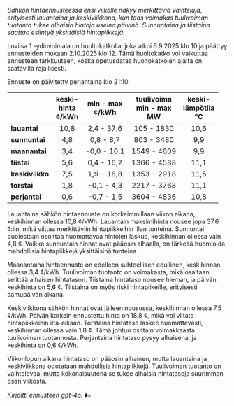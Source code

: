 *Sähkön hintaennusteessa ensi viikolle näkyy merkittäviä vaihteluja, erityisesti lauantaina ja keskiviikkona, kun taas voimakas tuulivoiman tuotanto tukee alhaisia hintoja useina päivinä. Sunnuntaina ja tiistaina saattaa esiintyä yksittäisiä hintapiikkejä.*

Loviisa 1 -ydinvoimala on huoltokatkolla, joka alkoi 6.9.2025 klo 10 ja päättyy ennusteiden mukaan 2.10.2025 klo 12. Tämä huoltokatko voi vaikuttaa ennusteen tarkkuuteen, koska opetusdataa huoltokatkojen ajalta on saatavilla rajallisesti.

Ennuste on päivitetty perjantaina klo 21:10.

|              | keski-<br>hinta<br>¢/kWh | min - max<br>¢/kWh | tuulivoima<br>min - max<br>MW | keski-<br>lämpötila<br>°C |
|:-------------|:----------------:|:----------------:|:-------------:|:-------------:|
| **lauantai** | 10,8             | 2,4 - 37,6       | 105 - 1830    | 10,6          |
| **sunnuntai**| 4,8              | 0,8 - 8,7        | 803 - 3480    | 9,9           |
| **maanantai**| 3,4              | -0,0 - 10,1      | 1549 - 4609   | 9,9           |
| **tiistai**  | 5,6              | 0,4 - 16,2       | 1366 - 4588   | 11,1          |
| **keskiviikko** | 7,5           | 1,9 - 18,8       | 1353 - 2918   | 11,5          |
| **torstai**  | 1,8              | -0,1 - 4,3       | 2217 - 3768   | 11,1          |
| **perjantai**| 0,6              | -0,7 - 1,5       | 3604 - 4836   | 10,8          |

Lauantaina sähkön hintaennuste on korkeimmillaan viikon aikana, keskihinnan ollessa 10,8 ¢/kWh. Lauantain maksimihinta nousee jopa 37,6 ¢:iin, mikä viittaa merkittäviin hintapiikkeihin illan tunteina. Sunnuntai puolestaan osoittaa huomattavaa hintojen laskua, keskihinnan ollessa vain 4,8 ¢. Vaikka sunnuntain hinnat ovat pääosin alhaalla, on tärkeää huomioida mahdollisia hintapiikkejä yksittäisinä tunteina.

Maanantaina hintaennuste on edelleen suhteellisen edullinen, keskihinnan ollessa 3,4 ¢/kWh. Tuulivoiman tuotanto on voimakasta, mikä osaltaan selittää alhaisen hintatason. Tiistaina hintataso nousee hieman, ja päivän keskihinta on 5,6 ¢. Tiistaina on myös riski hintapiikeille, erityisesti aamupäivän aikana.

Keskiviikkona sähkön hinnat ovat jälleen nousussa, keskihinnan ollessa 7,5 ¢/kWh. Päivän korkein ennustettu hinta on 18,8 ¢, mikä voi viitata hintapiikkeihin ilta-aikaan. Torstaina hintataso laskee huomattavasti, keskihinnan ollessa vain 1,8 ¢. Tämä johtuu osittain voimakkaasta tuulivoiman tuotannosta. Perjantaina hintataso pysyy alhaisena, ja keskihinta on 0,6 ¢/kWh.

Viikonlopun aikana hintataso on pääosin alhainen, mutta lauantaina ja keskiviikkona odotetaan mahdollisia hintapiikkejä. Tuulivoiman tuotanto on vaihtelevaa, mutta kokonaisuutena se tukee alhaisia hintatasoja suurimman osan viikosta.

*Kirjoitti ennusteen gpt-4o.* 🌬️
